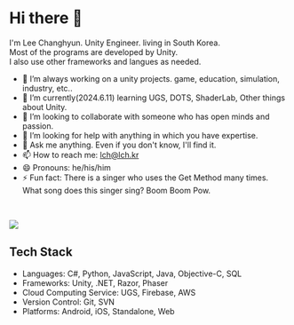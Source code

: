 # Hi there 👋

I'm Lee Changhyun. Unity Engineer. living in South Korea.  
Most of the programs are developed by Unity.  
I also use other frameworks and langues as needed.

- 🔭 I’m always working on a unity projects. game, education, simulation, industry, etc..
- 🌱 I’m currently(2024.6.11) learning UGS, DOTS, ShaderLab, Other things about Unity.
- 👯 I’m looking to collaborate with someone who has open minds and passion.
- 🤔 I’m looking for help with anything in which you have expertise.
- 💬 Ask me anything. Even if you don't know, I'll find it.
- 📫 How to reach me: lch@lch.kr
- 😄 Pronouns: he/his/him
- ⚡ Fun fact: There is a singer who uses the Get Method many times. What song does this singer sing? Boom Boom Pow.  

</br>

![](https://github-readme-stats.vercel.app/api?username=ckdgus4002&show_icons=true&title_color=fff&icon_color=79ff97&text_color=9f9f9f&bg_color=151515)

## Tech Stack

- Languages: C#, Python, JavaScript, Java, Objective-C, SQL
- Frameworks: Unity, .NET, Razor, Phaser
- Cloud Computing Service: UGS, Firebase, AWS
- Version Control: Git, SVN
- Platforms: Android, iOS, Standalone, Web

